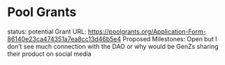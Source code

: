 # Pool Grants

status: potential
Grant URL: https://poolgrants.org/Application-Form-86140e23ca474351a7ea8cc13d46b5e4
Proposed Milestones: Open but I don’t see much connection with the DAO or why would be GenZs sharing their product on social media